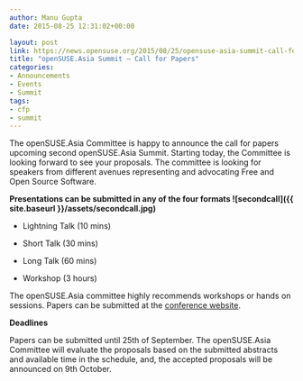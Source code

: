 ```yaml
---
author: Manu Gupta
date: 2015-08-25 12:31:02+00:00

layout: post
link: https://news.opensuse.org/2015/08/25/opensuse-asia-summit-call-for-papers/
title: "openSUSE.Asia Summit – Call for Papers"
categories:
- Announcements
- Events
- Summit
tags:
- cfp
- summit
---
```

The openSUSE.Asia Committee is happy to announce the call for papers upcoming second openSUSE.Asia Summit. Starting today, the Committee is looking forward to see your proposals. The committee is looking for speakers from different avenues representing and advocating Free and Open Source Software.

**Presentations can be submitted in any of the four formats
![secondcall]({{ site.baseurl }}/assets/secondcall.jpg)**



	
  * Lightning Talk (10 mins)

	
  * Short Talk (30 mins)

	
  * Long Talk (60 mins)

	
  * Workshop (3 hours)


The openSUSE.Asia committee highly recommends workshops or hands on sessions. Papers can be submitted at the [conference website](https://events.opensuse.org/conference/summitasia15).

**Deadlines**

Papers can be submitted until 25th of September. The openSUSE.Asia Committee will evaluate the proposals based on the submitted abstracts and available time in the schedule, and, the accepted proposals will be announced on 9th October.		
